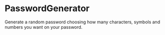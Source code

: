 # PasswordGenerator

Generate a random password choosing how many characters, symbols and numbers you want on your password. 
